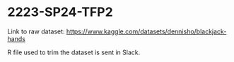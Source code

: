 # 2223-SP24-TFP2

Link to raw dataset:
https://www.kaggle.com/datasets/dennisho/blackjack-hands

R file used to trim the dataset is sent in Slack.